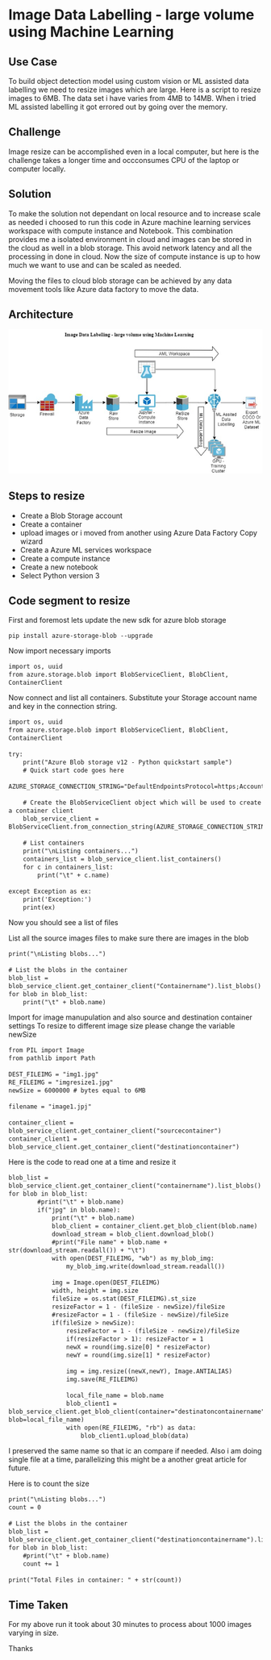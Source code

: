 # Image Data Labelling - large volume using Machine Learning

## Use Case

To build object detection model using custom vision or ML assisted data labelling we need to resize images which are large. 
Here is a script to resize images to 6MB. The data set i have varies from 4MB to 14MB. When i tried ML assisted labelling it got errored out by going over the memory.

## Challenge

Image resize can be accomplished even in a local computer, but here is the challenge takes a longer time and occconsumes CPU of the laptop or computer locally. 

## Solution

To make the solution not dependant on local resource and to increase scale as needed i choosed to run this code in Azure machine learning services workspace with compute instance and Notebook. This combination provides me a isolated environment in cloud and images can be stored in the cloud as well in a blob storage. This avoid network latency and all the processing in done in cloud. Now the size of compute instance is up to how much we want to use and can be scaled as needed.

Moving the files to cloud blob storage can be achieved by any data movement tools like Azure data factory to move the data.

## Architecture

![alt text](https://github.com/balakreshnan/customvisionai2020/blob/master/images/mlassitresize.jpg "Architecture")

## Steps to resize

- Create a Blob Storage account
- Create a container
- upload images or i moved from another using Azure Data Factory Copy wizard
- Create a Azure ML services workspace
- Create a compute instance
- Create a new notebook
- Select Python version 3

## Code segment to resize

First and foremost lets update the new sdk for azure blob storage 

```
pip install azure-storage-blob --upgrade
```

Now import necessary imports

```
import os, uuid
from azure.storage.blob import BlobServiceClient, BlobClient, ContainerClient
```

Now connect and list all containers. 
Substitute your Storage account name and key in the connection string.

```
import os, uuid
from azure.storage.blob import BlobServiceClient, BlobClient, ContainerClient

try:
    print("Azure Blob storage v12 - Python quickstart sample")
    # Quick start code goes here
    AZURE_STORAGE_CONNECTION_STRING="DefaultEndpointsProtocol=https;AccountName=xxxx;AccountKey=xxxxxxxxxxxxxxxxxxxx;EndpointSuffix=core.windows.net"
    
    # Create the BlobServiceClient object which will be used to create a container client
    blob_service_client = BlobServiceClient.from_connection_string(AZURE_STORAGE_CONNECTION_STRING)
    
    # List containers
    print("\nListing containers...")
    containers_list = blob_service_client.list_containers()
    for c in containers_list:
        print("\t" + c.name)

except Exception as ex:
    print('Exception:')
    print(ex)
```

Now you should see a list of files

List all the source images files to make sure there are images in the blob

```
print("\nListing blobs...")

# List the blobs in the container
blob_list = blob_service_client.get_container_client("Containername").list_blobs()
for blob in blob_list:
    print("\t" + blob.name)
```

Import for image manupulation and also source and destination container settings
To resize to different image size please change the variable newSize

```
from PIL import Image
from pathlib import Path

DEST_FILEIMG = "img1.jpg"
RE_FILEIMG = "imgresize1.jpg"
newSize = 6000000 # bytes equal to 6MB

filename = "image1.jpj"

container_client = blob_service_client.get_container_client("sourcecontainer")
container_client1 = blob_service_client.get_container_client("destinationcontainer")
```

Here is the code to read one at a time and resize it

```
blob_list = blob_service_client.get_container_client("containername").list_blobs()
for blob in blob_list:
        #print("\t" + blob.name)
        if("jpg" in blob.name):
            print("\t" + blob.name)
            blob_client = container_client.get_blob_client(blob.name)
            download_stream = blob_client.download_blob()
            #print("File name" + blob.name + str(download_stream.readall()) + "\t")
            with open(DEST_FILEIMG, "wb") as my_blob_img:
                my_blob_img.write(download_stream.readall())
                
            img = Image.open(DEST_FILEIMG)
            width, height = img.size
            fileSize = os.stat(DEST_FILEIMG).st_size
            resizeFactor = 1 - (fileSize - newSize)/fileSize
            #resizeFactor = 1 - (fileSize - newSize)/fileSize
            if(fileSize > newSize):
                resizeFactor = 1 - (fileSize - newSize)/fileSize
                if(resizeFactor > 1): resizeFactor = 1
                newX = round(img.size[0] * resizeFactor)
                newY = round(img.size[1] * resizeFactor)

                img = img.resize((newX,newY), Image.ANTIALIAS)
                img.save(RE_FILEIMG)

                local_file_name = blob.name
                blob_client1 = blob_service_client.get_blob_client(container="destinatoncontainername", blob=local_file_name)
                with open(RE_FILEIMG, "rb") as data:
                    blob_client1.upload_blob(data)
```

I preserved the same name so that ic an compare if needed. Also i am doing single file at a time, parallelizing this might be a another great article for future.

Here is to count the size

```
print("\nListing blobs...")
count = 0

# List the blobs in the container
blob_list = blob_service_client.get_container_client("destinationcontainername").list_blobs()
for blob in blob_list:
    #print("\t" + blob.name)
    count += 1
    
print("Total Files in container: " + str(count))
```
## Time Taken

For my above run it took about 30 minutes to process about 1000 images varying in size.

Thanks